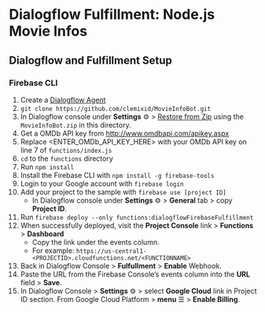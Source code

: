 # Dialogflow Fulfillment: Node.js Movie Infos

## Dialogflow and Fulfillment Setup

### Firebase CLI
1. Create a [Dialogflow Agent](https://console.dialogflow.com/)
2. `git clone https://github.com/clemixid/MovieInfoBot.git`
3. In Dialogflow console under **Settings** ⚙ > [Restore from Zip](https://dialogflow.com/docs/agents#export_and_import) using the `MovieInfoBot.zip` in this directory.
4. Get a OMDb API key from http://www.omdbapi.com/apikey.aspx
5. Replace <ENTER_OMDb_API_KEY_HERE> with your OMDb API key on line 7 of `functions/index.js`
6. `cd` to the `functions` directory
7. Run `npm install`
8. Install the Firebase CLI with `npm install -g firebase-tools`
9. Login to your Google account with `firebase login`
10. Add your project to the sample with `firebase use [project ID]`
      + In Dialogflow console under **Settings** ⚙ > **General** tab > copy **Project ID**.
11. Run `firebase deploy --only functions:dialogflowFirebaseFulfillment`
12. When successfully deployed, visit the **Project Console** link > **Functions** > **Dashboard**
      + Copy the link under the events column.
      + For example: `https://us-central1-<PROJECTID>.cloudfunctions.net/<FUNCTIONNAME>`
13. Back in Dialogflow Console > **Fulfullment** > **Enable** Webhook.
14. Paste the URL from the Firebase Console’s events column into the **URL** field > **Save**.
15. In Dialogflow Console > **Settings** ⚙ > select **Google Cloud** link in Project ID section. From Google Cloud Platform > **menu** ☰ > **Enable Billing**.
